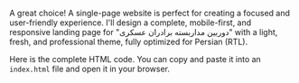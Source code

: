 A great choice! A single-page website is perfect for creating a focused and user-friendly experience. I'll design a complete, mobile-first, and responsive landing page for "دوربین مداربسته برادران عسکری" with a light, fresh, and professional theme, fully optimized for Persian (RTL).

Here is the complete HTML code. You can copy and paste it into an `index.html` file and open it in your browser.

